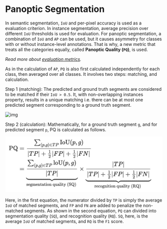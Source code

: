 # Panoptic Segmentation

In semantic segmentation, `IoU` and per-pixel accuracy is used as a evaluation criterion. In instance segmentation, average precision over different `IoU` thresholds is used for evaluation. For panoptic segmentation, a combination of `IoU` and `AP` can be used, but it causes asymmetry for classes with or without instance-level annotations. That is why, a new metric that treats all the categories equally, called **Panoptic Quality \(`PQ`\)**, is used.

_Read more about_ [_evaluation metrics_](https://kharshit.github.io/blog/2019/09/20/evaluation-metrics-for-object-detection-and-segmentation)_._

As in the calculation of `AP`, `PQ` is also first calculated independently for each class, then averaged over all classes. It involves two steps: matching, and calculation.

Step 1 \(matching\): The predicted and ground truth segments are considered to be matched if their `IoU > 0.5`. It, with non-overlapping instances property, results in a unique matching i.e. there can be at most one predicted segment corresponding to a ground truth segment.

![img](https://kharshit.github.io/img/pq.png)

Step 2 \(calculation\): Mathematically, for a ground truth segment `g`, and for predicted segment `p`, PQ is calculated as follows.

![](../../.gitbook/assets/pq_2.jpg)

Here, in the first equation, the numerator divided by `TP` is simply the average `IoU` of matched segments, and `FP` and `FN` are added to penalize the non-matched segments. As shown in the second equation, `PQ` can divided into segmentation quality \(`SQ`\), and recognition quality \(`RQ`\). `SQ`, here, is the average `IoU` of matched segments, and `RQ` is the `F1` score.
